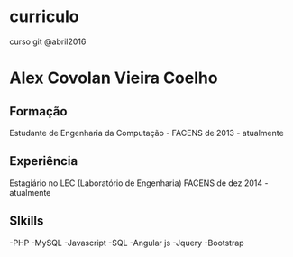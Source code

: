 # curriculo
curso git @abril2016

# Alex Covolan Vieira Coelho

## Formação
Estudante de Engenharia da Computação - FACENS
de 2013 - atualmente

## Experiência
Estagiário no LEC (Laboratório de Engenharia) FACENS
de dez 2014 - atualmente

## Slkills
-PHP
-MySQL
-Javascript
-SQL
-Angular js
-Jquery
-Bootstrap